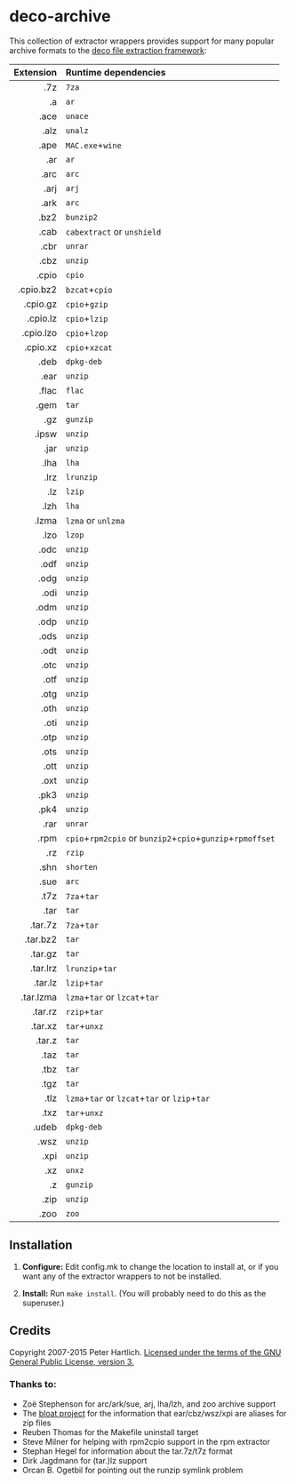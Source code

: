 # deco-archive

This collection of extractor wrappers provides support for many popular archive
formats to the [deco file extraction framework](https://github.com/peha/deco):


Extension | Runtime dependencies
--------: | :---------------------------------------------------------
      .7z | `7za`
       .a | `ar`
     .ace | `unace`
     .alz | `unalz`
     .ape | `MAC.exe`+`wine`
      .ar | `ar`
     .arc | `arc`
     .arj | `arj`
     .ark | `arc`
     .bz2 | `bunzip2`
     .cab | `cabextract` or `unshield`
     .cbr | `unrar`
     .cbz | `unzip`
    .cpio | `cpio`
.cpio.bz2 | `bzcat`+`cpio`
 .cpio.gz | `cpio`+`gzip`
 .cpio.lz | `cpio`+`lzip`
.cpio.lzo | `cpio`+`lzop`
 .cpio.xz | `cpio`+`xzcat`
     .deb | `dpkg-deb`
     .ear | `unzip`
    .flac | `flac`
     .gem | `tar`
      .gz | `gunzip`
    .ipsw | `unzip`
     .jar | `unzip`
     .lha | `lha`
     .lrz | `lrunzip`
      .lz | `lzip`
     .lzh | `lha`
    .lzma | `lzma` or `unlzma`
     .lzo | `lzop`
     .odc | `unzip`
     .odf | `unzip`
     .odg | `unzip`
     .odi | `unzip`
     .odm | `unzip`
     .odp | `unzip`
     .ods | `unzip`
     .odt | `unzip`
     .otc | `unzip`
     .otf | `unzip`
     .otg | `unzip`
     .oth | `unzip`
     .oti | `unzip`
     .otp | `unzip`
     .ots | `unzip`
     .ott | `unzip`
     .oxt | `unzip`
     .pk3 | `unzip`
     .pk4 | `unzip`
     .rar | `unrar`
     .rpm | `cpio`+`rpm2cpio` or `bunzip2`+`cpio`+`gunzip`+`rpmoffset`
      .rz | `rzip`
     .shn | `shorten`
     .sue | `arc`
     .t7z | `7za`+`tar`
     .tar | `tar`
  .tar.7z | `7za`+`tar`
 .tar.bz2 | `tar`
  .tar.gz | `tar`
 .tar.lrz | `lrunzip`+`tar`
  .tar.lz | `lzip`+`tar`
.tar.lzma | `lzma`+`tar` or `lzcat`+`tar`
  .tar.rz | `rzip`+`tar`
  .tar.xz | `tar`+`unxz`
   .tar.z | `tar`
     .taz | `tar`
     .tbz | `tar`
     .tgz | `tar`
     .tlz | `lzma`+`tar` or `lzcat`+`tar` or `lzip`+`tar`
     .txz | `tar`+`unxz`
    .udeb | `dpkg-deb`
     .wsz | `unzip`
     .xpi | `unzip`
      .xz | `unxz`
       .z | `gunzip`
     .zip | `unzip`
     .zoo | `zoo`



## Installation

1. **Configure:**  Edit config.mk to change the location to install at, or if
   you want any of the extractor wrappers to not be installed.

2. **Install:**  Run `make install`. (You will probably need to do this as the
   superuser.)



## Credits

Copyright 2007-2015 Peter Hartlich. [Licensed under the terms of the GNU General
Public License, version 3.](LICENSE)


### Thanks to:

- Zoë Stephenson for arc/ark/sue, arj, lha/lzh, and zoo archive support
- The [bloat project](http://www.bloat.org.uk/) for the information that
  ear/cbz/wsz/xpi are aliases for zip files
- Reuben Thomas for the Makefile uninstall target
- Steve Milner for helping with rpm2cpio support in the rpm extractor
- Stephan Hegel for information about the tar.7z/t7z format
- Dirk Jagdmann for (tar.)lz support
- Orcan B. Ogetbil for pointing out the runzip symlink problem
